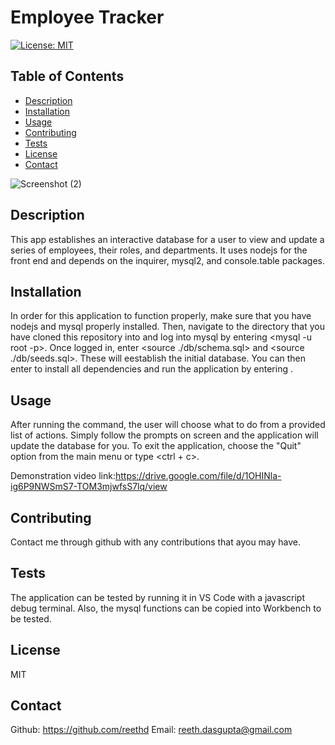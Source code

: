 # Employee Tracker

[![License: MIT](https://img.shields.io/badge/License-MIT-yellow.svg)](https://opensource.org/licenses/MIT)

## Table of Contents

- [Description](#description)
- [Installation](#installation)
- [Usage](#usage)
- [Contributing](#contributing)
- [Tests](#tests)
- [License](#license)
- [Contact](#contact)

![Screenshot (2)](https://user-images.githubusercontent.com/115037176/214922338-c712ff54-aa19-41b5-9a64-41fd0f833b9b.png)

## Description

This app establishes an interactive database for a user to view and update a series of employees, their roles, and departments. It uses nodejs for the front end and depends on the inquirer, mysql2, and console.table packages.

## Installation

In order for this application to function properly, make sure that you have nodejs and mysql properly installed. Then, navigate to the directory that you have cloned this repository into and log into mysql by entering <mysql -u root -p>. Once logged in, enter <source ./db/schema.sql> and <source ./db/seeds.sql>. These will eestablish the initial database. You can then enter <npm i> to install all dependencies and run the application by entering <npm start>.

## Usage

After running the <npm start> command, the user will choose what to do from a provided list of actions. Simply follow the prompts on screen and the application will update the database for you. To exit the application, choose the "Quit" option from the main menu or type <ctrl + c>.

Demonstration video link:https://drive.google.com/file/d/1OHINla-ig6P9NWSmS7-TOM3mjwfsS7lq/view

## Contributing

Contact me through github with any contributions that ayou may have.

## Tests

The application can be tested by running it in VS Code with a javascript debug terminal. Also, the mysql functions can be copied into Workbench to be tested.

## License

MIT

## Contact

Github: https://github.com/reethd
Email: reeth.dasgupta@gmail.com
